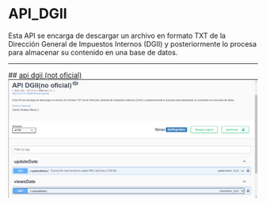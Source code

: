 ﻿# API_DGII

 <P>
   Esta API se encarga de descargar un archivo en formato TXT de la Dirección General de Impuestos Internos (DGII) y posteriormente lo procesa para almacenar su contenido en una base de datos.
 </P>
<hr>
## <a href="https://api-dgii.onrender.com/">api dgii (not oficial)</a>
<img src="./img.png">
